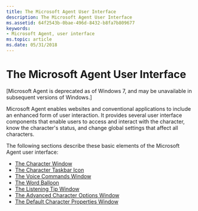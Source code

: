 ```yaml
---
title: The Microsoft Agent User Interface
description: The Microsoft Agent User Interface
ms.assetid: 64f2543b-0bae-496d-8432-b8fa7b809677
keywords:
- Microsoft Agent, user interface
ms.topic: article
ms.date: 05/31/2018
---
```


# The Microsoft Agent User Interface

\[Microsoft Agent is deprecated as of Windows 7, and may be unavailable in subsequent versions of Windows.\]

Microsoft Agent enables websites and conventional applications to include an enhanced form of user interaction. It provides several user interface components that enable users to access and interact with the character, know the character's status, and change global settings that affect all characters.

The following sections describe these basic elements of the Microsoft Agent user interface:

-   [The Character Window](the-character-window.md)
-   [The Character Taskbar Icon](the-character-taskbar-icon.md)
-   [The Voice Commands Window](the-voice-commands-window.md)
-   [The Word Balloon](the-word-balloon.md)
-   [The Listening Tip Window](the-listening-tip-window.md)
-   [The Advanced Character Options Window](the-advanced-character-options-window.md)
-   [The Default Character Properties Window](the-default-character-properties-window.md)

 

 




